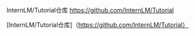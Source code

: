 InternLM/Tutorial仓库
https://github.com/InternLM/Tutorial

[InternLM/Tutorial仓库]（https://github.com/InternLM/Tutorial）
